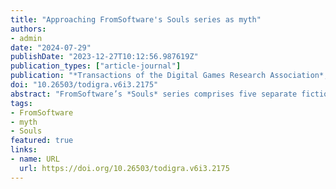 ```yaml
---
title: "Approaching FromSoftware's Souls series as myth"
authors:
- admin
date: "2024-07-29"
publishDate: "2023-12-27T10:12:56.987619Z"
publication_types: ["article-journal"]
publication: "*Transactions of the Digital Games Research Association*, *6*(3)"
doi: "10.26503/todigra.v6i3.2175"
abstract: "FromSoftware’s *Souls* series comprises five separate fictional worlds, and yet is considered a series with a ‘spiritual’ connection. Although the games share the same developer, special attention has been paid, both in popular discourse and in research, to the distinctive character of FromSoftware’s worldbuilding and storytelling. I argue that a mythological approach allows us to better outline, analyse and put into relation the elements of these games. Mythology is understood as a model for understanding the world, following the work of Frog (2021) and Roland Barthes ([1972] 2009). This builds on mytholudics (Ford 2022), which adapts this understanding for the study of games. Through this, I examine three aspects of a potential *Souls* mythology: desire and purpose, godhood and divinity, and fire and dark. Additionally, I consider how the *Souls* community negotiates the *Souls* gameworlds, relating it to the role of folkloric storytellers in communities."
tags:
- FromSoftware
- myth
- Souls
featured: true
links:
- name: URL
  url: https://doi.org/10.26503/todigra.v6i3.2175
---
```

